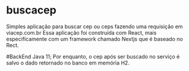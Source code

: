 # buscacep
Simples aplicação para buscar cep ou ceps fazendo uma requisição em viacep.com.br
Essa aplicação foi construída com React, mais especifícamente com um framework chamado Nextjs que é baseado no Rect.

#BackEnd
Java 11;
Por enquanto, o cep após ser buscado no serviço é salvo o dado retornado no banco em memória H2.
